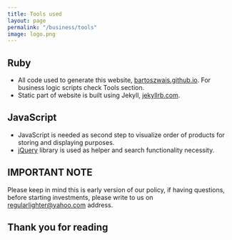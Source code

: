 ```yaml
---
title: Tools used
layout: page
permalink: "/business/tools"
image: logo.png
---
```


## Ruby 
- All code used to generate this website, [bartoszwais.github.io](https://github.com/bartoszwais/bartoszwais.github.io). For business logic scripts check Tools section.
- Static part of website is built using Jekyll, [jekyllrb.com](https://jekyllrb.com/).

## JavaScript
- JavaScript is needed as second step to visualize order of products for storing and displaying purposes.
- [jQuery](https://jquery.com/) library is used as helper and search functionality necessity.


## IMPORTANT NOTE
Please keep in mind this is early version of our policy, if having questions, before starting investments, please write to us on [regularlighter@yahoo.com](mailto:regularlighter@yahoo.com) address.

## Thank you for reading